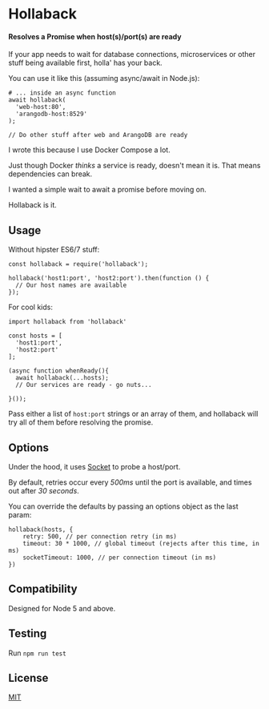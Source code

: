 # Hollaback

#### Resolves a Promise when host(s)/port(s) are ready

If your app needs to wait for database connections, microservices or other stuff being available first, holla' has your back.

You can use it like this (assuming async/await in Node.js):

```
# ... inside an async function
await hollaback(
  'web-host:80',
  'arangodb-host:8529'
);

// Do other stuff after web and ArangoDB are ready
```

I wrote this because I use Docker Compose a lot.

Just though Docker _thinks_ a service is ready, doesn't mean it is. That means dependencies can break.

I wanted a simple wait to await a promise before moving on.

Hollaback is it.

## Usage

Without hipster ES6/7 stuff:

```
const hollaback = require('hollaback');

hollaback('host1:port', 'host2:port').then(function () {
  // Our host names are available
});
```

For cool kids:

```
import hollaback from 'hollaback'

const hosts = [
  'host1:port',
  'host2:port'
];

(async function whenReady(){
  await hollaback(...hosts);
  // Our services are ready - go nuts...
  
}());

```

Pass either a list of `host:port` strings or an array of them, and hollaback will try all of them before resolving the promise.

## Options

Under the hood, it uses [Socket](https://nodejs.org/api/net.html#net_class_net_socket) to probe a host/port.

By default, retries occur every *500ms* until the port is available, and times out after *30 seconds*.

You can override the defaults by passing an options object as the last param:

```
hollaback(hosts, {
    retry: 500, // per connection retry (in ms)
    timeout: 30 * 1000, // global timeout (rejects after this time, in ms)
    socketTimeout: 1000, // per connection timeout (in ms)
})
```

## Compatibility

Designed for Node 5 and above.

## Testing

Run `npm run test`

## License

[MIT](https://github.com/leebenson/hollaback/blob/master/LICENSE)